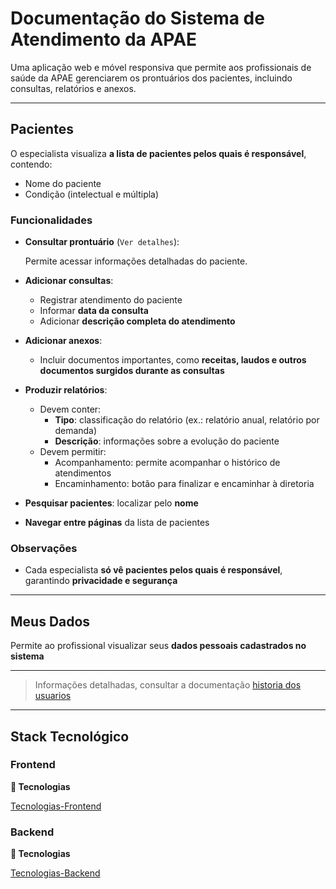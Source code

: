# Documentação do Sistema de Atendimento da APAE

Uma aplicação web e móvel responsiva que permite aos profissionais de saúde da APAE gerenciarem os prontuários dos pacientes, incluindo consultas, relatórios e anexos.

---

## Pacientes

O especialista visualiza **a lista de pacientes pelos quais é responsável**, contendo:

- Nome do paciente
- Condição (intelectual e múltipla)

### Funcionalidades

- **Consultar prontuário** (`Ver detalhes`):
    
    Permite acessar informações detalhadas do paciente.
    
- **Adicionar consultas**:
    - Registrar atendimento do paciente
    - Informar **data da consulta**
    - Adicionar **descrição completa do atendimento**
- **Adicionar anexos**:
    - Incluir documentos importantes, como **receitas, laudos e outros documentos surgidos durante as consultas**
- **Produzir relatórios**:
    - Devem conter:
        - **Tipo**: classificação do relatório (ex.: relatório anual, relatório por demanda)
        - **Descrição**: informações sobre a evolução do paciente 
    - Devem permitir:
        - Acompanhamento: permite acompanhar o histórico de atendimentos
        - Encaminhamento: botão para finalizar e encaminhar à diretoria
- **Pesquisar pacientes**: localizar pelo **nome**
- **Navegar entre páginas** da lista de pacientes

### Observações

- Cada especialista **só vê pacientes pelos quais é responsável**, garantindo **privacidade e segurança**

---

## Meus Dados

Permite ao profissional visualizar seus **dados pessoais cadastrados no sistema**

---

> Informações detalhadas, consultar a documentação [historia dos usuarios](https://github.com/IFPBEsp/APAE-atendimento/blob/main/docs/historia.md)

---

## Stack Tecnológico

### Frontend

**🧩 Tecnologias**

[Tecnologias-Frontend](https://github.com/IFPBEsp/APAE-atendimento/tree/dev/frontend#-tecnologias)

### Backend

**🧩 Tecnologias**

[Tecnologias-Backend](https://github.com/IFPBEsp/APAE-atendimento/tree/dev/backend#-pré-requisitos)

## 
